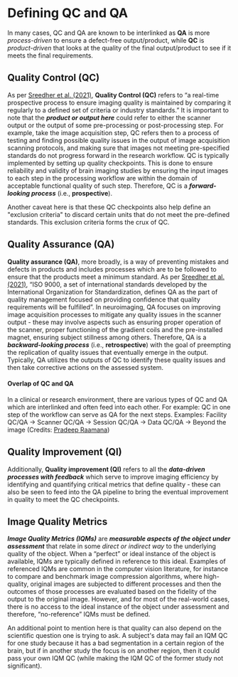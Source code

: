 # Defining QC and QA

In many cases, QC and QA are known to be interlinked as **QA** is more *process-driven* to ensure a defect-free output/product,
while **QC** is *product-driven* that looks at the quality of the final output/product to see if it meets the final requirements.

## Quality Control (QC)

As per [Sreedher et al. (2021)](https://link.springer.com/article/10.1007/s00247-021-05043-6), **Quality Control (QC)** refers to “a real-time prospective process to ensure imaging quality is maintained 
by comparing it regularly to a defined set of criteria or industry standards.”
It is important to note that the ***product or output here*** could refer to either the scanner output or the output of some pre-processing or post-processing step.
For example, take the image acquisition step, QC refers then to a process of testing 
and finding possible quality issues in the output of image acquisition scanning protocols, 
and making sure that images not meeting pre-specified standards do not progress forward in the research workflow. 
QC is typically implemented by setting up quality checkpoints. 
This is done to ensure reliability and validity of brain imaging studies by ensuring the input images to each step 
in the processing workflow are within the domain of acceptable functional quality of such step. 
Therefore, QC is a ***forward-looking process*** (i.e., **prospective**).

Another caveat here is that these QC checkpoints also help define an "exclusion criteria" to discard certain units that do not meet the pre-defined standards. This exclusion criteria forms the crux of QC.

## Quality Assurance (QA)

**Quality assurance (QA)**, more broadly, is a way of preventing mistakes and defects in products and includes processes which are to be followed to ensure that the products meet a minimum standard. 
As per [Sreedher et al. (2021)](https://link.springer.com/article/10.1007/s00247-021-05043-6), “ISO 9000, a set of international standards developed by the International Organization for Standardization, defines QA as the part of quality management focused on providing confidence that quality requirements will be fulfilled”. 
In neuroimaging, QA focuses on improving image acquisition processes to mitigate any quality issues in the scanner output - 
these may involve aspects such as ensuring proper operation of the scanner, proper functioning of the gradient coils and the pre-installed magnet, ensuring subject stillness among others. 
Therefore, QA is a ***backward-looking process*** (i.e., **retrospective**) with the goal of preempting the replication of quality issues that eventually emerge in the output. 
Typically, QA utilizes the outputs of QC to identify these quality issues and then take corrective actions on the assessed system.

#### Overlap of QC and QA

In a clinical or research environment, there are various types of QC and QA which are interlinked and often feed into each other. For example: QC in one step of the workflow can serve as QA for the next steps. Examples: Facility QC/QA -> Scanner QC/QA -> Session QC/QA -> Data QC/QA -> Beyond the image (Credits: [Pradeep Raamana](https://crossinvalidation.files.wordpress.com/2019/06/raamana-niqc-overview-and-anatomical-mri.pdf))

## Quality Improvement (QI)

Additionally, **Quality improvement (QI)** refers to all the ***data-driven processes with feedback*** which serve to improve imaging efficiency 
by identifying and quantifying critical metrics that define quality - these can also be seen to feed into the QA pipeline to bring the eventual
improvement in quality to meet the QC checkpoints.

## Image Quality Metrics 

***Image Quality Metrics (IQMs)*** are ***measurable aspects of the object under assessment*** that relate in some *direct or indirect way* to the underlying quality of the object. 
When a “perfect” or ideal instance of the object is available, IQMs are typically defined in reference to this ideal. 
Examples of referenced IQMs are common in the computer vision literature, for instance to compare and benchmark image compression algorithms, where high-quality, original images are subjected to different processes and then the outcomes of those processes are evaluated based on the fidelity of the output to the original image. 
However, and for most of the real-world cases, there is no access to the ideal instance of the object under assessment and therefore, “no-reference” IQMs must be defined.

An additional point to mention here is that quality can also depend on the scientific question one is trying to ask.  A subject's data may fail an IQM QC for one study because it has a bad segmentation in a certain region of the brain, 
but if in another study the focus is on another region, then it could pass your own IQM QC (while making the IQM QC of the former study not significant).
